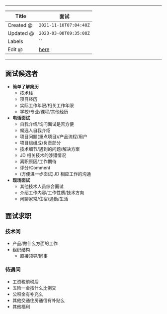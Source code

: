 -----

| Title     | 面试                                                 |
| --------- | -------------------------------------------------- |
| Created @ | `2021-11-10T07:04:40Z`                             |
| Updated @ | `2023-03-08T09:35:08Z`                             |
| Labels    | \`\`                                               |
| Edit @    | [here](https://github.com/junxnone/wiki/issues/75) |

-----

## 面试候选者

  - **简单了解简历**
      - 技术栈
      - 项目经历
      - 实际工作年限/相关工作年限
      - 学校/专业/课程/其他经历
  - **电话面试**
      - 自我介绍/询问面试是否方便
      - 候选人自我介绍
      - 项目问题(重点项目)/产品流程/用户
      - 项目组组成/负责部分
      - 技术细节/遇到的问题/解决方案
      - JD 相关技术的涉猎情况
      - 离职原因/工作期待
      - 评分/Comment
      - (方便进一步面试)JD 相应工作的沟通
  - **现场面试**
      - 其他技术人员综合面试
      - 介绍工作内容/工作性质/技术方向
      - 闲聊家常/住宿/通勤/生活

## 面试求职

### 技术问

  - 产品/做什么方面的工作
  - 组织结构
      - 直接领导/同事

### 待遇问

  - 工资税前税后
  - 五险一金按什么比例交
  - 公积金有补充么
  - 其他交通住房通信有补贴么
  - 其他福利
